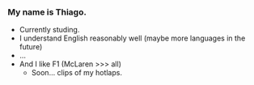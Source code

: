 ### My name is Thiago.
- Currently studing.
- I understand English reasonably well (maybe more languages ​​in the future)
- ...
- And I like F1 (McLaren >>> all)
  - Soon... clips of my hotlaps.
